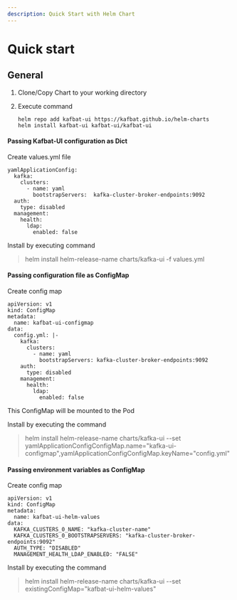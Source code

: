 ```yaml
---
description: Quick Start with Helm Chart
---
```


# Quick start

## General

1. Clone/Copy Chart to your working directory
2.  Execute command

    ```
    helm repo add kafbat-ui https://kafbat.github.io/helm-charts
    helm install kafbat-ui kafbat-ui/kafbat-ui
    ```

#### Passing Kafbat-UI configuration as Dict

Create values.yml file

```
yamlApplicationConfig:
  kafka:
    clusters:
      - name: yaml
        bootstrapServers:  kafka-cluster-broker-endpoints:9092
  auth:
    type: disabled
  management:
    health:
      ldap:
        enabled: false
```

Install by executing command

> helm install helm-release-name charts/kafka-ui -f values.yml

#### Passing configuration file as ConfigMap

Create config map

```
apiVersion: v1
kind: ConfigMap
metadata:
  name: kafbat-ui-configmap
data:
  config.yml: |-
    kafka:
      clusters:
        - name: yaml
          bootstrapServers: kafka-cluster-broker-endpoints:9092
    auth:
      type: disabled
    management:
      health:
        ldap:
          enabled: false
```

This ConfigMap will be mounted to the Pod

Install by executing the command

> helm install helm-release-name charts/kafka-ui --set yamlApplicationConfigConfigMap.name="kafka-ui-configmap",yamlApplicationConfigConfigMap.keyName="config.yml"

#### Passing environment variables as ConfigMap

Create config map

```
apiVersion: v1
kind: ConfigMap
metadata:
  name: kafbat-ui-helm-values
data:
  KAFKA_CLUSTERS_0_NAME: "kafka-cluster-name"
  KAFKA_CLUSTERS_0_BOOTSTRAPSERVERS: "kafka-cluster-broker-endpoints:9092"
  AUTH_TYPE: "DISABLED"
  MANAGEMENT_HEALTH_LDAP_ENABLED: "FALSE" 
```

Install by executing the command

> helm install helm-release-name charts/kafka-ui --set existingConfigMap="kafbat-ui-helm-values"
